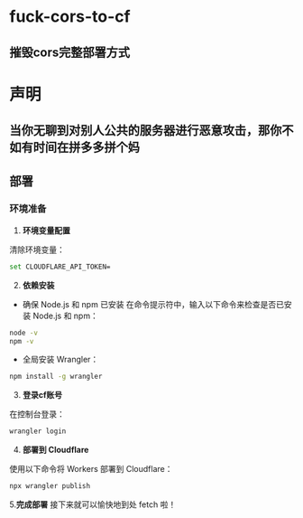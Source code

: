 # fuck-cors-to-cf

## 摧毁cors完整部署方式

# 声明

## 当你无聊到对别人公共的服务器进行恶意攻击，那你不如有时间在拼多多拼个妈

## 部署

### 环境准备

1. **环境变量配置**

  清除环境变量：
  
  ```bash
  set CLOUDFLARE_API_TOKEN=
  ```

2. **依赖安装**

  - 确保 Node.js 和 npm 已安装
在命令提示符中，输入以下命令来检查是否已安装 Node.js 和 npm：

  ```bash
  node -v
  npm -v
  ```

  - 全局安装 Wrangler：
  
  ```bash
  npm install -g wrangler
  ```

3. **登录cf账号**

在控制台登录：

  ```bash
  wrangler login
  ```

4. **部署到 Cloudflare**

使用以下命令将 Workers 部署到 Cloudflare：

  ```bash
  npx wrangler publish
  ```

5.**完成部署**
接下来就可以愉快地到处 fetch 啦！

